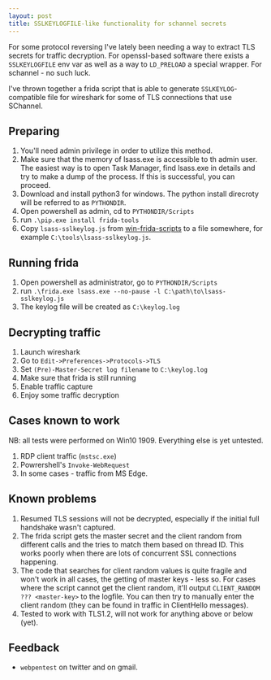 ```yaml
---
layout: post
title: SSLKEYLOGFILE-like functionality for schannel secrets
---
```


For some protocol reversing I've lately been needing a way to extract TLS secrets for traffic decryption. For openssl-based software there exists a `SSLKEYLOGFILE` env var as well as a way to `LD_PRELOAD` a special wrapper. For schannel - no such luck.

I've thrown together a frida script that is able to generate `SSLKEYLOG`-compatible file for wireshark for some of TLS connections that use SChannel.

## Preparing

1. You'll need admin privilege in order to utilize this method.
2. Make sure that the memory of lsass.exe is accessible to th admin user. The easiest way is to open Task Manager, find lsass.exe in details and try to make a dump of the process. If this is successful, you can proceed.
3. Download and install python3 for windows. The python install direcroty will be referred to as `PYTHONDIR`.
4. Open powershell as admin, cd to `PYTHONDIR/Scripts`
5. run `.\pip.exe install frida-tools`
6. Copy `lsass-sslkeylog.js` from [win-frida-scripts](https://github.com/ngo/win-frida-scripts/) to a file somewhere, for example `C:\tools\lsass-sslkeylog.js`.


## Running frida

1. Open powershell as administrator, go to `PYTHONDIR/Scripts`
2. run `.\frida.exe lsass.exe --no-pause -l C:\path\to\lsass-sslkeylog.js`
3. The keylog file will be created as `C:\keylog.log`


## Decrypting traffic

1. Launch wireshark
2. Go to `Edit->Preferences->Protocols->TLS`
3. Set `(Pre)-Master-Secret log filename` to `C:\keylog.log`
4. Make sure that frida is still running
5. Enable traffic capture
6. Enjoy some traffic decryption


## Cases known to work 

NB: all tests were performed on Win10 1909. Everything else is yet untested. 

1. RDP client traffic (`mstsc.exe`)
2. Powrershell's `Invoke-WebRequest`
3. In some cases - traffic from MS Edge.

## Known problems

1. Resumed TLS sessions will not be decrypted, especially if the initial full handshake wasn't captured.
2. The frida script gets the master secret and the client random from different calls and the tries to match them based on thread ID. This works poorly when there are lots of concurrent SSL connections happening.
3. The code that searches for client random values is quite fragile and won't work in all cases, the getting of master keys - less so. For cases where the script cannot get the client random, it'll output `CLIENT_RANDOM ??? <master-key>` to the logfile. You can then try to manually enter the client random (they can be found in traffic in ClientHello messages).
4. Tested to work with TLS1.2, will not work for anything above or below (yet).

## Feedback

* `webpentest` on twitter and on gmail.
